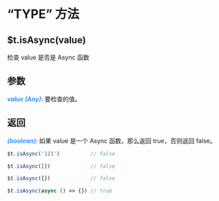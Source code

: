 # “TYPE” 方法

## $t.isAsync(value)

检查 value 是否是 Async 函数

## 参数

<i style="color: #3492ff;font-weight: 700;">value (Any)</i>: 要检查的值。

## 返回

<i style="color: #3492ff;font-weight: 700;">(boolean)</i>: 如果 value 是一个 Async 函数，那么返回 true，否则返回 false。

```javascript
$t.isAsync('123')          // false

$t.isAsync([])             // false

$t.isAsync({})             // false

$t.isAsync(async () => {}) // true
```
